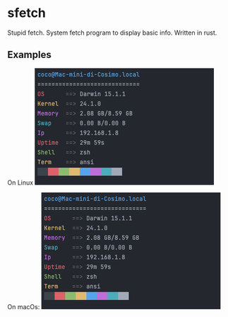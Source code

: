 # sfetch
Stupid fetch. System fetch program to display basic info.
Written in rust.

## Examples

On Linux
![screenshot](image/Screenshot.png)

On macOs:
![screenshot](image/Screenshot.png)
